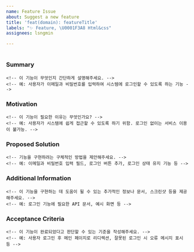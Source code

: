 ```yaml
---
name: Feature Issue
about: Suggest a new feature
title: 'feat(domain): featureTitle'
labels: "✨ Feature, \U0001F3A8 Html&css"
assignees: lsngmin

---
```


# <!-- featureTitle -->

### Summary
```
<!-- 이 기능이 무엇인지 간단하게 설명해주세요. -->
<!-- 예: 사용자가 이메일과 비밀번호를 입력하여 시스템에 로그인할 수 있도록 하는 기능 -->
```
### Motivation
```
<!-- 이 기능이 필요한 이유는 무엇인가요? -->
<!-- 예: 사용자가 시스템에 쉽게 접근할 수 있도록 하기 위함. 로그인 없이는 서비스 이용이 불가능. -->
```

### Proposed Solution
```
<!-- 기능을 구현하려는 구체적인 방법을 제안해주세요. -->
<!-- 예: 이메일과 비밀번호 입력 필드, 로그인 버튼 추가, 로그인 상태 유지 기능 등 -->
```

### Additional Information
```
<!-- 이 기능을 구현하는 데 도움이 될 수 있는 추가적인 정보나 문서, 스크린샷 등을 제공해주세요. -->
<!-- 예: 로그인 기능에 필요한 API 문서, 예시 화면 등 -->
```

### Acceptance Criteria
```
<!-- 이 기능이 완료되었다고 판단할 수 있는 기준을 작성해주세요. -->
<!-- 예: 사용자 로그인 후 메인 페이지로 리디렉션, 잘못된 로그인 시 오류 메시지 표시 등 -->
```
